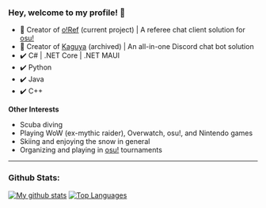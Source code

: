 ### Hey, welcome to my profile! 👋

- 🔭 Creator of [o!Ref](https://github.com/hburn7/osuRef) (current project) | A referee chat client solution for [osu!](https://osu.ppy.sh/)
- 🔭 Creator of [Kaguya](https://github.com/kaguyabot/Kaguya) (archived) | An all-in-one Discord chat bot solution
- ✔️ C# | .NET Core | .NET MAUI
- ✔️ Python
- ✔️ Java
- ✔️ C++

**Other Interests**
- Scuba diving
- Playing WoW (ex-mythic raider), Overwatch, osu!, and Nintendo games
- Skiing and enjoying the snow in general
- Organizing and playing in [osu!](https://osu.ppy.sh/) tournaments
---
### Github Stats:
[![My github stats](https://github-readme-stats.vercel.app/api?username=hburn7&count_private=true&show_icons=true&theme=radical)](https://github.com/anuraghazra/github-readme-stats)
[![Top Languages](https://github-readme-stats.vercel.app/api/top-langs/?username=hburn7&theme=radical)](https://github.com/anuraghazra/github-readme-stats)
